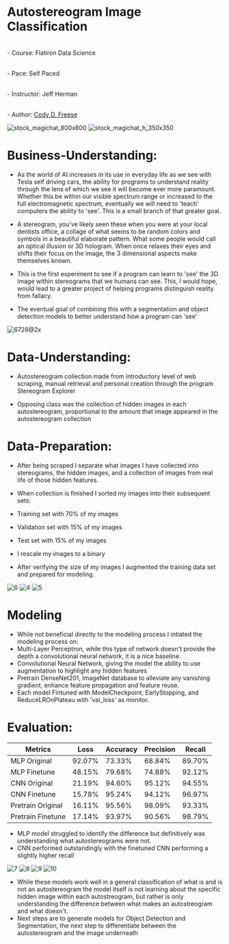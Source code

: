 # Autostereogram Image Classification 

  

<br>- Course: Flatiron Data Science </br> 

<br>- Pace: Self Paced </br> 

<br>- Instructor: Jeff Herman </br> 

<br>- Author: [Cody D. Freese](mailto:c_freese@ymail.com) </br> 

![stock_magichat_800x800](https://user-images.githubusercontent.com/63601020/132889346-34ed3deb-148c-449b-8193-ba9d1ecda0cc.jpg)
![stock_magichat_h_350x350](https://user-images.githubusercontent.com/63601020/132889350-c7df0898-48dd-4d61-a99e-a24b163a1360.png)


# Business-Understanding: 

- As the world of AI increases in its use in everyday life as we see with Tesla self driving cars, the ability for programs to understand reality through the lens of which we see it will become ever more paramount. Whether this be within our visible spectrum range or increased to the full electromagnetic spectrum, eventually we will need to 'teach' computers the ability to 'see'. This is a small branch of that greater goal.  

- A stereogram, you've likely seen these when you were at your local dentists office, a collage of what seems to be random colors and symbols in a beautiful elaborate pattern. What some people would call an optical illusion or 3D hologram. When once relaxes their eyes and shifts their focus on the image, the 3 dimensional aspects make themselves known. 

- This is the first experiment to see if a program can learn to 'see' the 3D image within stereograms that we humans can see. This, I would hope, would lead to a greater project of helping programs distinguish reality from fallacy. 

- The eventual goal of combining this with a segmentation and object detection models to better understand how a program can 'see' 

![6728@2x](https://user-images.githubusercontent.com/63601020/132889340-d034bb19-1a29-4db2-bb93-2fe1d5a98bf2.jpg)  

# Data-Understanding: 

- Autostereogram collection made from introductory level of web scraping, manual retrieval and personal creation through the program Stereogram Explorer

- Opposing class was the collection of hidden images in each autostereogram, proportional to the amount that image appeared in the autostereogram collection
  

# Data-Preparation: 

- After being scraped I separate what images I have collected into stereograms, the hidden images, and a collection of images from real life of those hidden features. 

- When collection is finished I sorted my images into their subsequent sets:  

- Training set with 70% of my images 

- Validation set with 15% of my images 

- Test set with 15% of my images 

- I rescale my images to a binary 

- After verifying the size of my images I augmented the training data set and prepared for modeling. 

![6](https://user-images.githubusercontent.com/63601020/132888260-16962636-2e02-4428-9dc3-45da92dc650c.png)
![4](https://user-images.githubusercontent.com/63601020/132888264-a086e5e4-23c1-49b6-aada-4892a1a0659e.png)
![5](https://user-images.githubusercontent.com/63601020/132888275-c3541e0c-b034-468c-976b-42daa3effa08.png)

  

# Modeling 

- While not beneficial directly to the modeling process I intiated the modeling process on:
- Multi-Layer Perceptron, while this type of network doesn't provide the depth a convolutional neural network, it is a nice baseline.
- Convolutional Neural Network, giving the model the ability to use augmentation to highlight any hidden features
- Pretrain DenseNet201, ImageNet database to alleviate any vanishing gradient, enhance feature propagation and feature reuse.
- Each model Fintuned with ModelCheckpoint, EarlyStopping, and ReduceLROnPlateau with 'val_loss' as monitor.

 
# Evaluation: 

| Metrics           | Loss   | Accuracy | Precision | Recall |
|-------------------|--------|----------|-----------|--------|
| MLP Original      | 92.07% | 73.33%   | 68.84%    | 89.70% |
| MLP Finetune      | 48.15% | 79.68%   | 74.88%    | 92.12% |
| CNN Original      | 21.19% | 94.60%   | 95.12%    | 94.55% |
| CNN Finetune      | 15.78% | 95.24%   | 94.12%    | 96.97% |
| Pretrain Original | 16.11% | 95.56%   | 98.09%    | 93.33% |
| Pretrain Finetune | 17.14% | 93.97%   | 90.56%    | 98.79% |

- MLP model struggled to identify the difference but definitively was understanding what autostereograms were not.
- CNN performed outstandingly with the finetuned CNN performing a slightly higher recall

![7](https://user-images.githubusercontent.com/63601020/132888194-51e14311-4d24-48bb-9d87-e5f5d50e4de2.png)
![8](https://user-images.githubusercontent.com/63601020/132888198-6e0922bf-5ff1-46f3-a9c8-04d80130ac4e.png)
![9](https://user-images.githubusercontent.com/63601020/132888204-e501e26d-aa01-4576-a6fa-c814d26dbbc5.png)
![10](https://user-images.githubusercontent.com/63601020/132888208-cb3caf4d-d5f8-4274-915e-05ea17eb83ec.png)

- While these models work well in a general classification of what is and is not an autostereogram the model itself is not learning about the specific hidden image within each autostreogram, but rather is only understanding the difference between what makes an autostreogram and what doesn't.
- Next steps are to generate models for Object Detection and Segmentation, the next step to differentiate between the autostereogram and the image underneath
